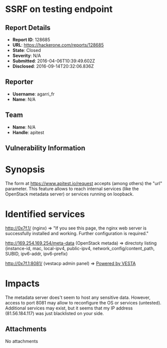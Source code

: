 # SSRF on testing endpoint

## Report Details
- **Report ID**: 128685
- **URL**: https://hackerone.com/reports/128685
- **State**: Closed
- **Severity**: N/A
- **Submitted**: 2016-04-06T10:39:49.602Z
- **Disclosed**: 2016-09-14T20:32:06.836Z

## Reporter
- **Username**: agarri_fr
- **Name**: N/A

## Team
- **Name**: N/A
- **Handle**: apitest

## Vulnerability Information
# Synopsis

The form at https://www.apitest.io/request accepts (among others) the "url" parameter. This feature allows to reach internal services (like the OpenStack metadata server) or services running on loopback.

# Identified services

http://0x7f.1/ (nginx) => "If you see this page, the nginx web server is successfully installed and
working. Further configuration is required."

http://169.254.169.254/meta-data (OpenStack metada) => directoty listing (instance-id, mac, local-ipv4, public-ipv4, network_config/content_path, SUBID, ipv6-addr, ipv6-prefix)

http://0x7f.1:8081/ (vestacp admin panel) => <a href="http://vestacp.com/">Powered by VESTA</a>

# Impacts

The metadata server does't seem to host any sensitive data. However, access to port 8081 may allow to reconfigure the OS or services (untested). Additional services may exist, but it seems that my IP address (81.56.184.117) was just blacklisted on your side.

## Attachments
No attachments
